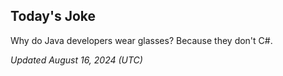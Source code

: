 ## Today's Joke
Why do Java developers wear glasses? Because they don't C#.

*Updated August 16, 2024 (UTC)*
